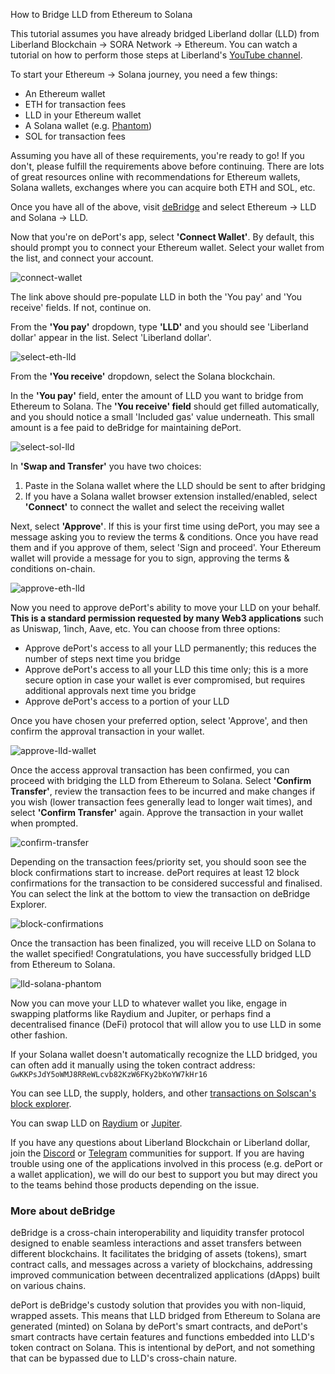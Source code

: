 How to Bridge LLD from Ethereum to Solana

This tutorial assumes you have already bridged Liberland dollar (LLD) from Liberland Blockchain -> SORA Network -> Ethereum. You can watch a tutorial on how to perform those steps at Liberland's [YouTube channel](https://www.youtube.com/watch?v=PI4hiLOK03I).

To start your Ethereum -> Solana journey, you need a few things:

- An Ethereum wallet
- ETH for transaction fees
- LLD in your Ethereum wallet
- A Solana wallet (e.g. [Phantom](https://phantom.com/))
- SOL for transaction fees

Assuming you have all of these requirements, you're ready to go! If you don't, please fulfill the requirements above before continuing. There are lots of great resources online with recommendations for Ethereum wallets, Solana wallets, exchanges where you can acquire both ETH and SOL, etc.

Once you have all of the above, visit [deBridge](https://app.debridge.finance/deport?inputChain=1&outputChain=7565164&inputCurrency=0x054c9d4c6f4ea4e14391addd1812106c97d05690) and select Ethereum -> LLD and Solana -> LLD.

Now that you're on dePort's app, select **'Connect Wallet'**. By default, this should prompt you to connect your Ethereum wallet. Select your wallet from the list, and connect your account. 

![connect-wallet](media/deport-screenshot-001.png)

The link above should pre-populate LLD in both the 'You pay' and 'You receive' fields. If not, continue on.

From the **'You pay'** dropdown, type **'LLD'** and you should see 'Liberland dollar' appear in the list. Select 'Liberland dollar'.

![select-eth-lld](media/deport-screenshot-002.png)

From the **'You receive'** dropdown, select the Solana blockchain.

In the **'You pay'** field, enter the amount of LLD you want to bridge from Ethereum to Solana. The **'You receive' field** should get filled automatically, and you should notice a small 'Included gas' value underneath. This small amount is a fee paid to deBridge for maintaining dePort.

![select-sol-lld](media/deport-screenshot-003.png)

In **'Swap and Transfer'** you have two choices:

1. Paste in the Solana wallet where the LLD should be sent to after bridging
2. If you have a Solana wallet browser extension installed/enabled, select **'Connect'** to connect the wallet and select the receiving wallet

Next, select **'Approve'**. If this is your first time using dePort, you may see a message asking you to review the terms & conditions. Once you have read them and if you approve of them, select 'Sign and proceed'. Your Ethereum wallet will provide a message for you to sign, approving the terms & conditions on-chain.

![approve-eth-lld](media/deport-screenshot-004.png)

Now you need to approve dePort's ability to move your LLD on your behalf. **This is a standard permission requested by many Web3 applications** such as Uniswap, 1inch, Aave, etc. You can choose from three options:

- Approve dePort's access to all your LLD permanently; this reduces the number of steps next time you bridge
- Approve dePort's access to all your LLD this time only; this is a more secure option in case your wallet is ever compromised, but requires additional approvals next time you bridge
- Approve dePort's access to a portion of your LLD

Once you have chosen your preferred option, select 'Approve', and then confirm the approval transaction in your wallet.

![approve-lld-wallet](media/deport-screenshot-005.png)

Once the access approval transaction has been confirmed, you can proceed with bridging the LLD from Ethereum to Solana. Select **'Confirm Transfer'**, review the transaction fees to be incurred and make changes if you wish (lower transaction fees generally lead to longer wait times), and select **'Confirm Transfer'** again. Approve the transaction in your wallet when prompted.

![confirm-transfer](media/deport-screenshot-006.png)

Depending on the transaction fees/priority set, you should soon see the block confirmations start to increase. dePort requires at least 12 block confirmations for the transaction to be considered successful and finalised. You can select the link at the bottom to view the transaction on deBridge Explorer.

![block-confirmations](media/deport-screenshot-007.png)

Once the transaction has been finalized, you will receive LLD on Solana to the wallet specified! Congratulations, you have successfully bridged LLD from Ethereum to Solana.

![lld-solana-phantom](media/deport-screenshot-008.png)

Now you can move your LLD to whatever wallet you like, engage in swapping platforms like Raydium and Jupiter, or perhaps find a decentralised finance (DeFi) protocol that will allow you to use LLD in some other fashion.

If your Solana wallet doesn't automatically recognize the LLD bridged, you can often add it manually using the token contract address: `GwKKPsJdY5oWMJ8RReWLcvb82KzW6FKy2bKoYW7kHr16`

You can see LLD, the supply, holders, and other [transactions on Solscan's block explorer](https://solscan.io/token/GwKKPsJdY5oWMJ8RReWLcvb82KzW6FKy2bKoYW7kHr16).

You can swap LLD on [Raydium](https://raydium.io/swap/?inputMint=sol&outputMint=GwKKPsJdY5oWMJ8RReWLcvb82KzW6FKy2bKoYW7kHr16) or [Jupiter](https://jup.ag/swap/SOL-GwKKPsJdY5oWMJ8RReWLcvb82KzW6FKy2bKoYW7kHr16).

If you have any questions about Liberland Blockchain or Liberland dollar, join the [Discord](https://discord.gg/z6vsBd3eUD) or [Telegram](https://t.me/liberlanders) communities for support. If you are having trouble using one of the applications involved in this process (e.g. dePort or a wallet application), we will do our best to support you but may direct you to the teams behind those products depending on the issue.

### More about deBridge

deBridge is a cross-chain interoperability and liquidity transfer protocol designed to enable seamless interactions and asset transfers between different blockchains. It facilitates the bridging of assets (tokens), smart contract calls, and messages across a variety of blockchains, addressing improved communication between decentralized applications (dApps) built on various chains.

dePort is deBridge's custody solution that provides you with non-liquid, wrapped assets. This means that LLD bridged from Ethereum to Solana are generated (minted) on Solana by dePort's smart contracts, and dePort's smart contracts have certain features and functions embedded into LLD's token contract on Solana. This is intentional by dePort, and not something that can be bypassed due to LLD's cross-chain nature.
